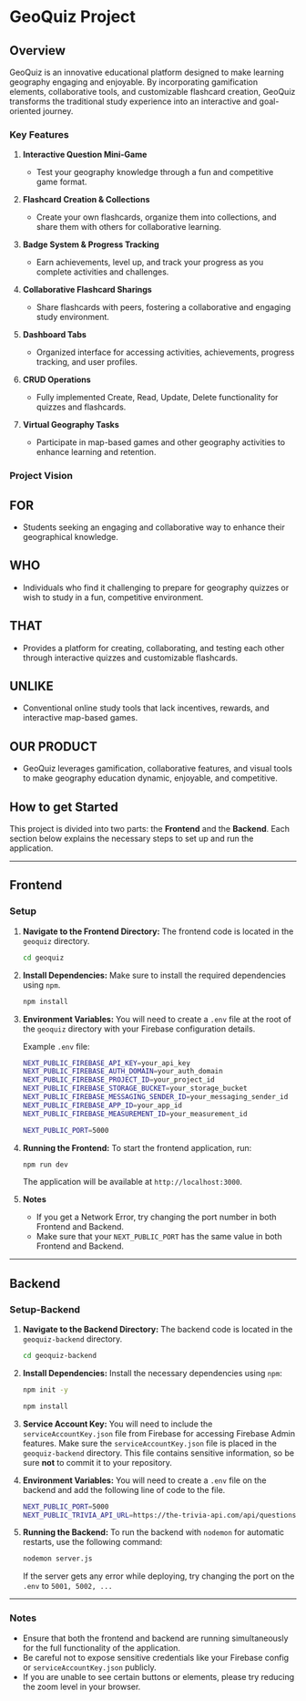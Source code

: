 # GeoQuiz Project

## Overview

GeoQuiz is an innovative educational platform designed to make learning geography engaging and enjoyable. By incorporating gamification elements, collaborative tools, and customizable flashcard creation, GeoQuiz transforms the traditional study experience into an interactive and goal-oriented journey.

### Key Features

1. **Interactive Question Mini-Game**

   - Test your geography knowledge through a fun and competitive game format.

2. **Flashcard Creation & Collections**

   - Create your own flashcards, organize them into collections, and share them with others for collaborative learning.

3. **Badge System & Progress Tracking**

   - Earn achievements, level up, and track your progress as you complete activities and challenges.

4. **Collaborative Flashcard Sharings**

   - Share flashcards with peers, fostering a collaborative and engaging study environment.

5. **Dashboard Tabs**

   - Organized interface for accessing activities, achievements, progress tracking, and user profiles.

6. **CRUD Operations**

   - Fully implemented Create, Read, Update, Delete functionality for quizzes and flashcards.

7. **Virtual Geography Tasks**

   - Participate in map-based games and other geography activities to enhance learning and retention.

### Project Vision

## **FOR**

- Students seeking an engaging and collaborative way to enhance their geographical knowledge.
  
## **WHO**

- Individuals who find it challenging to prepare for geography quizzes or wish to study in a fun, competitive environment.
  
## **THAT**

- Provides a platform for creating, collaborating, and testing each other through interactive quizzes and customizable flashcards.
  
## **UNLIKE**

- Conventional online study tools that lack incentives, rewards, and interactive map-based games.
  
## **OUR PRODUCT**

- GeoQuiz leverages gamification, collaborative features, and visual tools to make geography education dynamic, enjoyable, and competitive.

## **How to get Started**

This project is divided into two parts: the **Frontend** and the **Backend**. Each section below explains the necessary steps to set up and run the application.

---

## Frontend

### Setup

1. **Navigate to the Frontend Directory:**
   The frontend code is located in the `geoquiz` directory.

   ```bash
   cd geoquiz
   ```

2. **Install Dependencies:**
   Make sure to install the required dependencies using `npm`.

   ```bash
   npm install
   ```

3. **Environment Variables:**
   You will need to create a `.env` file at the root of the `geoquiz` directory with your Firebase configuration details.

   Example `.env` file:

   ```bash
   NEXT_PUBLIC_FIREBASE_API_KEY=your_api_key
   NEXT_PUBLIC_FIREBASE_AUTH_DOMAIN=your_auth_domain
   NEXT_PUBLIC_FIREBASE_PROJECT_ID=your_project_id
   NEXT_PUBLIC_FIREBASE_STORAGE_BUCKET=your_storage_bucket
   NEXT_PUBLIC_FIREBASE_MESSAGING_SENDER_ID=your_messaging_sender_id
   NEXT_PUBLIC_FIREBASE_APP_ID=your_app_id
   NEXT_PUBLIC_FIREBASE_MEASUREMENT_ID=your_measurement_id

   NEXT_PUBLIC_PORT=5000
   ```

4. **Running the Frontend:**
   To start the frontend application, run:

   ```bash
   npm run dev
   ```

   The application will be available at `http://localhost:3000`.

5. **Notes**
   - If you get a Network Error, try changing the port number in both Frontend and Backend.
   - Make sure that your `NEXT_PUBLIC_PORT` has the same value in both Frontend and Backend.

---

## Backend

### Setup-Backend

1. **Navigate to the Backend Directory:**
   The backend code is located in the `geoquiz-backend` directory.

   ```bash
   cd geoquiz-backend
   ```

2. **Install Dependencies:**
   Install the necessary dependencies using `npm`:

   ```bash
   npm init -y
   ```

   ```bash
   npm install
   ```

3. **Service Account Key:**
   You will need to include the `serviceAccountKey.json` file from Firebase for accessing Firebase Admin features. Make sure the `serviceAccountKey.json` file is placed in the `geoquiz-backend` directory. This file contains sensitive information, so be sure **not** to commit it to your repository.

4. **Environment Variables:**
   You will need to create a `.env` file on the backend and add the following line of code to the file.

   ```bash
   NEXT_PUBLIC_PORT=5000
   NEXT_PUBLIC_TRIVIA_API_URL=https://the-trivia-api.com/api/questions
   ```

5. **Running the Backend:**
   To run the backend with `nodemon` for automatic restarts, use the following command:

   ```bash
   nodemon server.js
   ```

   If the server gets any error while deploying, try changing the port on the `.env` to `5001, 5002, ...`

---

### Notes

- Ensure that both the frontend and backend are running simultaneously for the full functionality of the application.
- Be careful not to expose sensitive credentials like your Firebase config or `serviceAccountKey.json` publicly.
- If you are unable to see certain buttons or elements, please try reducing the zoom level in your browser.
